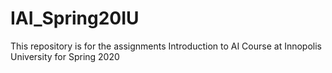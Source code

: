 # IAI_Spring20IU
This repository is for the assignments Introduction to AI Course at Innopolis University for Spring 2020
